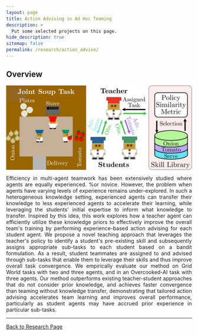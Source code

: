 ```yaml
---
layout: page
title: Action Advising in Ad Hoc Teaming
description: >
  Put some selected projects on this page.
hide_description: true
sitemap: false
permalink: /research/action_advise/
---
```


## Overview

<img src="/research/action_advise/overview.jpg" style="zoom:90%; display:block; margin:10px auto;" />

<p align="justify">
Efficiency in multi-agent teamwork has been extensively studied where agents are equally experienced. %or novice. 
However, the problem when agents have varying levels of experience remains under-explored.
In such a heterogeneous knowledge setting, experienced agents can transfer their knowledge to less experienced agents to accelerate their learning, while leveraging the students' initial expertise to inform what knowledge to transfer. 
Inspired by this idea, this work explores how a teacher agent can efficiently utilize these knowledge priors to effectively improve the overall team's training by performing experience-based action advising for each student agent. 
We propose a novel teaching approach that leverages the teacher's policy to identify a student's pre-existing skill and subsequently assigns appropriate sub-tasks to each student based on a bandit formulation.
As a result, student teammates are assigned to and advised through sub-tasks that enable them to leverage their skills and thus improve overall task convergence.
We empirically evaluate our method on Grid World tasks with two and three agents, and in an Overcooked-AI task with three agents. 
Our method outperforms existing teacher-student approaches that do not consider prior knowledge, and achieves faster convergence than teaming without knowledge transfer, demonstrating that tailored action advising accelerates team learning and improves overall performance, particularly as student agents may have accrued prior experience in particular sub-tasks.
</p>

---
[Back to Research Page](/research/)